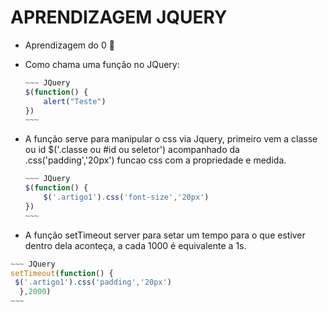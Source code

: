 # APRENDIZAGEM JQUERY

- Aprendizagem do 0 :tada:

  
  
  
- Como chama uma função no JQuery:

  ```javascript
  ~~~ JQuery
  $(function() {
      alert("Teste")
  })
  ~~~
  ```
  
  
  

- A função  serve para manipular o css via Jquery, primeiro vem a classe ou id <span>$('.classe ou #id ou seletor')</span> acompanhado da <span>.css('padding','20px')</span>  funcao css com a propriedade e medida.

  

  ```javascript
  ~~~ JQuery
  $(function() {
      $('.artigo1').css('font-size','20px')
  })
  ~~~
  ```

  
  

- A função setTimeout server para setar um tempo para o que estiver dentro dela aconteça, a cada 1000 é equivalente a 1s.

```javascript
~~~ JQuery
setTimeout(function() {
 $('.artigo1').css('padding','20px')
  },2000)
~~~
```

